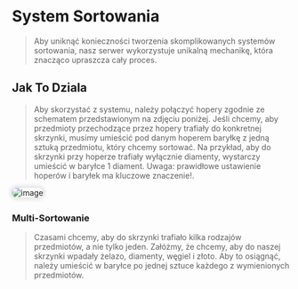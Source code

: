 <style>
img:not(.medium-zoom-image--opened):not(.navbar-link-icon) {
    max-width: 55%;
    margin: 0 8px 4px 0;
    box-shadow: 0 0 6px 4px rgba(0, 0, 0, .1);
    border-radius: 10px;
}
</style>   

# System Sortowania
> Aby uniknąć konieczności tworzenia skomplikowanych systemów sortowania, nasz serwer wykorzystuje unikalną mechanikę, która znacząco upraszcza cały proces.

## Jak To Dziala
> Aby skorzystać z systemu, należy połączyć hopery zgodnie ze schematem przedstawionym na zdjęciu poniżej. Jeśli chcemy, aby przedmioty przechodzące przez hopery trafiały do konkretnej skrzynki, musimy umieścić pod danym hoperem baryłkę z jedną sztuką przedmiotu, który chcemy sortować. Na przykład, aby do skrzynki przy hoperze trafiały wyłącznie diamenty, wystarczy umieścić w baryłce 1 diament. <span class="red">Uwaga: prawidłowe ustawienie hoperów i baryłek ma kluczowe znaczenie!</span>.

![image](/pages/images/sorting/sort.png)

### Multi-Sortowanie
> Czasami chcemy, aby do skrzynki trafiało kilka rodzajów przedmiotów, a nie tylko jeden. Załóżmy, że chcemy, aby do naszej skrzynki wpadały żelazo, diamenty, węgiel i złoto. Aby to osiągnąć, należy umieścić w baryłce po jednej sztuce każdego z wymienionych przedmiotów.